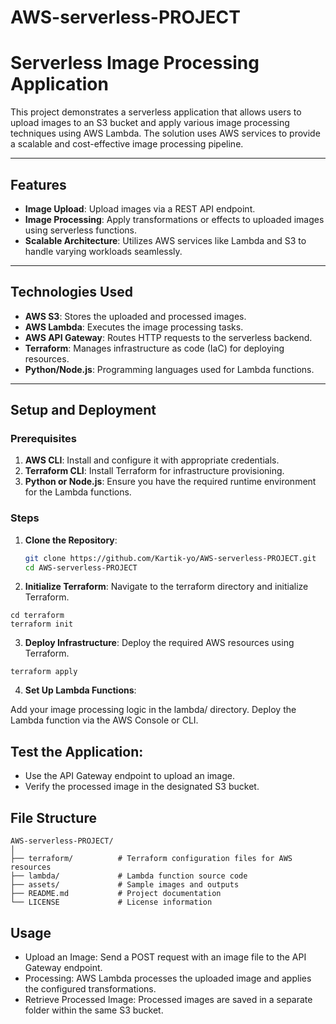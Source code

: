 # AWS-serverless-PROJECT

# Serverless Image Processing Application

This project demonstrates a serverless application that allows users to upload images to an S3 bucket and apply various image processing techniques using AWS Lambda. The solution uses AWS services to provide a scalable and cost-effective image processing pipeline.

---

## Features

- **Image Upload**: Upload images via a REST API endpoint.
- **Image Processing**: Apply transformations or effects to uploaded images using serverless functions.
- **Scalable Architecture**: Utilizes AWS services like Lambda and S3 to handle varying workloads seamlessly.

---

## Technologies Used

- **AWS S3**: Stores the uploaded and processed images.
- **AWS Lambda**: Executes the image processing tasks.
- **AWS API Gateway**: Routes HTTP requests to the serverless backend.
- **Terraform**: Manages infrastructure as code (IaC) for deploying resources.
- **Python/Node.js**: Programming languages used for Lambda functions.

---

## Setup and Deployment

### Prerequisites

1. **AWS CLI**: Install and configure it with appropriate credentials.
2. **Terraform CLI**: Install Terraform for infrastructure provisioning.
3. **Python or Node.js**: Ensure you have the required runtime environment for the Lambda functions.

### Steps

1. **Clone the Repository**:
   ```bash
   git clone https://github.com/Kartik-yo/AWS-serverless-PROJECT.git
   cd AWS-serverless-PROJECT
2. **Initialize Terraform**:
   Navigate to the terraform directory and initialize Terraform.
```
cd terraform
terraform init
```
3. **Deploy Infrastructure**:
   Deploy the required AWS resources using Terraform.

```
terraform apply

```
4. **Set Up Lambda Functions**:

Add your image processing logic in the lambda/ directory.
Deploy the Lambda function via the AWS Console or CLI.

## Test the Application:

- Use the API Gateway endpoint to upload an image.
- Verify the processed image in the designated S3 bucket.

## File Structure
```
AWS-serverless-PROJECT/
│
├── terraform/          # Terraform configuration files for AWS resources
├── lambda/             # Lambda function source code
├── assets/             # Sample images and outputs
├── README.md           # Project documentation
└── LICENSE             # License information
```
## Usage

- Upload an Image: Send a POST request with an image file to the API Gateway endpoint.
- Processing: AWS Lambda processes the uploaded image and applies the configured transformations.
- Retrieve Processed Image: Processed images are saved in a separate folder within the same S3 bucket.
